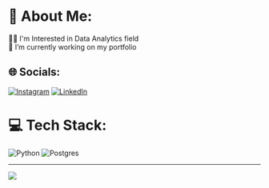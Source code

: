 # 💫 About Me:
👨‍💻 I'm Interested in Data Analytics field<br>🌱 I’m currently working on my portfolio


## 🌐 Socials:
[![Instagram](https://img.shields.io/badge/Instagram-%23E4405F.svg?logo=Instagram&logoColor=white)](https://instagram.com/bintangbaguus) [![LinkedIn](https://img.shields.io/badge/LinkedIn-%230077B5.svg?logo=linkedin&logoColor=white)](https://linkedin.com/in/bintangbaguus) 

# 💻 Tech Stack:
![Python](https://img.shields.io/badge/python-3670A0?style=for-the-badge&logo=python&logoColor=ffdd54) ![Postgres](https://img.shields.io/badge/postgres-%23316192.svg?style=for-the-badge&logo=postgresql&logoColor=white)

---
[![](https://visitcount.itsvg.in/api?id=bntngbgs&icon=0&color=0)](https://visitcount.itsvg.in)


<!---
bntngbgs/bntngbgs is a ✨ special ✨ repository because its `README.md` (this file) appears on your GitHub profile.
You can click the Preview link to take a look at your changes.
--->
